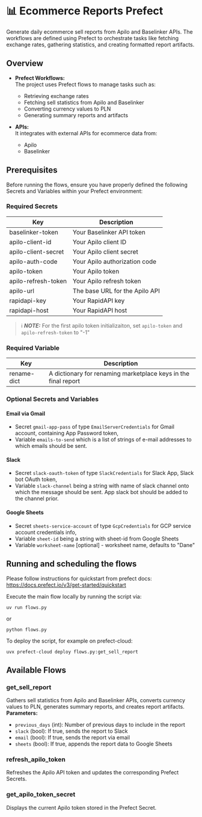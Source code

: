# 📊 Ecommerce Reports Prefect

Generate daily ecommerce sell reports from Apilo and Baselinker APIs. The workflows are defined using Prefect to orchestrate tasks like fetching exchange rates, gathering statistics, and creating formatted report artifacts.

## Overview

- **Prefect Workflows:**  
  The project uses Prefect flows to manage tasks such as:
  - Retrieving exchange rates
  - Fetching sell statistics from Apilo and Baselinker
  - Converting currency values to PLN
  - Generating summary reports and artifacts

- **APIs:**  
  It integrates with external APIs for ecommerce data from:
  - Apilo
  - Baselinker

## Prerequisites

Before running the flows, ensure you have properly defined the following Secrets and Variables within your Prefect environment:

### Required Secrets

| Key                  | Description                         |
|----------------------|-------------------------------------|
| baselinker-token     | Your Baselinker API token           |
| apilo-client-id      | Your Apilo client ID                |
| apilo-client-secret  | Your Apilo client secret            |
| apilo-auth-code      | Your Apilo authorization code       |
| apilo-token          | Your Apilo token                    |
| apilo-refresh-token  | Your Apilo refresh token            |
| apilo-url            | The base URL for the Apilo API      |
| rapidapi-key         | Your RapidAPI key                   |
| rapidapi-host        | Your RapidAPI host                  |

> ℹ️ **_NOTE:_**  For the first apilo token initializaiton, set `apilo-token` and `apilo-refresh-token` to "-1"

### Required Variable

| Key         | Description                                                    |
|-------------|----------------------------------------------------------------|
| rename-dict | A dictionary for renaming marketplace keys in the final report |

### Optional Secrets and Variables

#### Email via Gmail

- Secret `gmail-app-pass` of type `EmailServerCredentials` for Gmail account, containing App Password token,
- Variable `emails-to-send` which is a list of strings of e-mail addresses to which emails should be sent.

#### Slack

- Secret `slack-oauth-token` of type `SlackCredentials` for Slack App, Slack bot OAuth token,
- Variable `slack-channel` being a string with name of slack channel onto which the message should be sent. App slack bot should be added to the channel prior.

#### Google Sheets

- Secret `sheets-service-account` of type `GcpCredentials` for GCP service account credentials info,
- Variable `sheet-id` being a string with sheet-id from Google Sheets
- Variable `worksheet-name` [optional] - worksheet name, defaults to "Dane"


## Running and scheduling the flows

Please follow instructions for quickstart from prefect docs: https://docs.prefect.io/v3/get-started/quickstart


Execute the main flow locally by running the script via:
```
uv run flows.py
```
or 
```
python flows.py
```

To deploy the script, for example on prefect-cloud: 
```
uvx prefect-cloud deploy flows.py:get_sell_report
```

## Available Flows

### **get_sell_report**  
Gathers sell statistics from Apilo and Baselinker APIs, converts currency values to PLN, generates summary reports, and creates report artifacts.  
**Parameters:**  
- `previous_days` (int): Number of previous days to include in the report  
- `slack` (bool): If true, sends the report to Slack  
- `email` (bool): If true, sends the report via email
- `sheets` (bool): If true, appends the report data to Google Sheets

### **refresh_apilo_token**  
Refreshes the Apilo API token and updates the corresponding Prefect Secrets.  

### **get_apilo_token_secret**  
Displays the current Apilo token stored in the Prefect Secret.  
